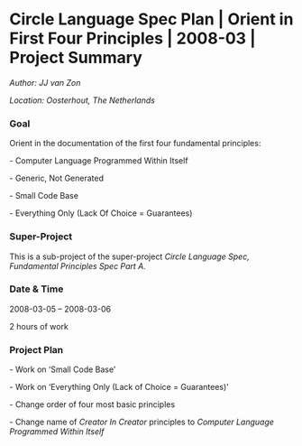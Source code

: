 ﻿Circle Language Spec Plan | Orient in First Four Principles | 2008-03 | Project Summary
======================================================================================

*Author: JJ van Zon*

*Location: Oosterhout, The Netherlands*

### **Goal**
Orient in the documentation of the first four fundamental principles:

\- Computer Language Programmed Within Itself

\- Generic, Not Generated

\- Small Code Base

\- Everything Only (Lack Of Choice = Guarantees)
### **Super-Project**
This is a sub-project of the super-project *Circle Language Spec, Fundamental Principles Spec Part A.*
### **Date & Time**
2008-03-05 – 2008-03-06

2 hours of work
### **Project Plan**
\- Work on ‘Small Code Base’

\- Work on ‘Everything Only (Lack of Choice = Guarantees)’

\- Change order of four most basic principles

\- Change name of *Creator In Creator* principles to *Computer Language Programmed Within Itself*

